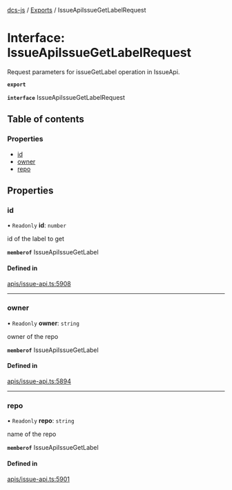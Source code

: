[dcs-js](../README.md) / [Exports](../modules.md) / IssueApiIssueGetLabelRequest

# Interface: IssueApiIssueGetLabelRequest

Request parameters for issueGetLabel operation in IssueApi.

**`export`**

**`interface`** IssueApiIssueGetLabelRequest

## Table of contents

### Properties

- [id](IssueApiIssueGetLabelRequest.md#id)
- [owner](IssueApiIssueGetLabelRequest.md#owner)
- [repo](IssueApiIssueGetLabelRequest.md#repo)

## Properties

### <a id="id" name="id"></a> id

• `Readonly` **id**: `number`

id of the label to get

**`memberof`** IssueApiIssueGetLabel

#### Defined in

[apis/issue-api.ts:5908](https://github.com/unfoldingWord/dcs-js/blob/b29eb7a/apis/issue-api.ts#L5908)

___

### <a id="owner" name="owner"></a> owner

• `Readonly` **owner**: `string`

owner of the repo

**`memberof`** IssueApiIssueGetLabel

#### Defined in

[apis/issue-api.ts:5894](https://github.com/unfoldingWord/dcs-js/blob/b29eb7a/apis/issue-api.ts#L5894)

___

### <a id="repo" name="repo"></a> repo

• `Readonly` **repo**: `string`

name of the repo

**`memberof`** IssueApiIssueGetLabel

#### Defined in

[apis/issue-api.ts:5901](https://github.com/unfoldingWord/dcs-js/blob/b29eb7a/apis/issue-api.ts#L5901)
